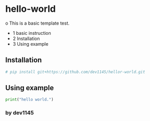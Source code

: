 # hello-world
o This is a basic template test.
 - 1 basic instruction
 - 2 Installation
 - 3 Using example


## Installation
```sh
# pip install git+https://github.com/dev1145/hellor-world.git
```

## Using example
```python
print("hello world.")
```

### by dev1145
